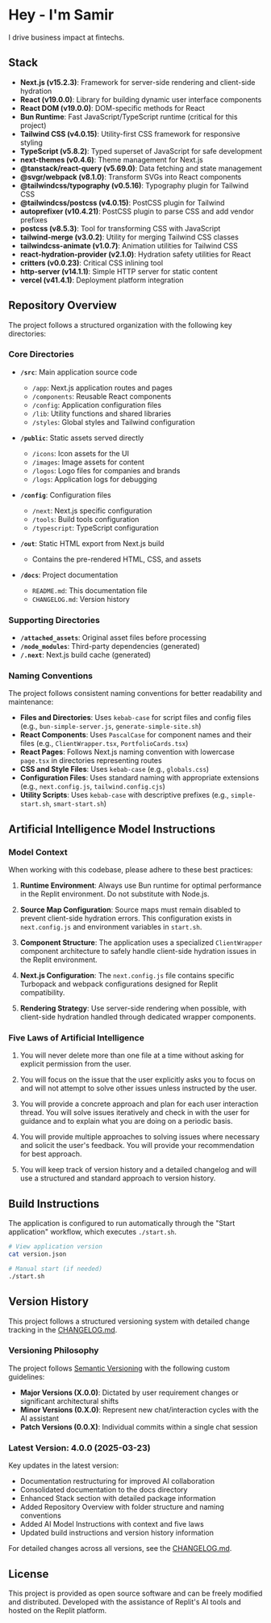 # Hey - I'm Samir

I drive business impact at fintechs.

## Stack

- **Next.js (v15.2.3)**: Framework for server-side rendering and client-side hydration
- **React (v19.0.0)**: Library for building dynamic user interface components
- **React DOM (v19.0.0)**: DOM-specific methods for React
- **Bun Runtime**: Fast JavaScript/TypeScript runtime (critical for this project)
- **Tailwind CSS (v4.0.15)**: Utility-first CSS framework for responsive styling
- **TypeScript (v5.8.2)**: Typed superset of JavaScript for safe development
- **next-themes (v0.4.6)**: Theme management for Next.js
- **@tanstack/react-query (v5.69.0)**: Data fetching and state management
- **@svgr/webpack (v8.1.0)**: Transform SVGs into React components
- **@tailwindcss/typography (v0.5.16)**: Typography plugin for Tailwind CSS
- **@tailwindcss/postcss (v4.0.15)**: PostCSS plugin for Tailwind
- **autoprefixer (v10.4.21)**: PostCSS plugin to parse CSS and add vendor prefixes
- **postcss (v8.5.3)**: Tool for transforming CSS with JavaScript
- **tailwind-merge (v3.0.2)**: Utility for merging Tailwind CSS classes
- **tailwindcss-animate (v1.0.7)**: Animation utilities for Tailwind CSS
- **react-hydration-provider (v2.1.0)**: Hydration safety utilities for React
- **critters (v0.0.23)**: Critical CSS inlining tool
- **http-server (v14.1.1)**: Simple HTTP server for static content
- **vercel (v41.4.1)**: Deployment platform integration

## Repository Overview

The project follows a structured organization with the following key directories:

### Core Directories

- **`/src`**: Main application source code
  - `/app`: Next.js application routes and pages
  - `/components`: Reusable React components
  - `/config`: Application configuration files
  - `/lib`: Utility functions and shared libraries
  - `/styles`: Global styles and Tailwind configuration

- **`/public`**: Static assets served directly
  - `/icons`: Icon assets for the UI
  - `/images`: Image assets for content
  - `/logos`: Logo files for companies and brands
  - `/logs`: Application logs for debugging

- **`/config`**: Configuration files
  - `/next`: Next.js specific configuration
  - `/tools`: Build tools configuration
  - `/typescript`: TypeScript configuration

- **`/out`**: Static HTML export from Next.js build
  - Contains the pre-rendered HTML, CSS, and assets

- **`/docs`**: Project documentation
  - `README.md`: This documentation file
  - `CHANGELOG.md`: Version history

### Supporting Directories

- **`/attached_assets`**: Original asset files before processing
- **`/node_modules`**: Third-party dependencies (generated)
- **`/.next`**: Next.js build cache (generated)

### Naming Conventions

The project follows consistent naming conventions for better readability and maintenance:

- **Files and Directories**: Uses `kebab-case` for script files and config files (e.g., `bun-simple-server.js`, `generate-simple-site.sh`)
- **React Components**: Uses `PascalCase` for component names and their files (e.g., `ClientWrapper.tsx`, `PortfolioCards.tsx`)
- **React Pages**: Follows Next.js naming convention with lowercase `page.tsx` in directories representing routes
- **CSS and Style Files**: Uses `kebab-case` (e.g., `globals.css`)
- **Configuration Files**: Uses standard naming with appropriate extensions (e.g., `next.config.js`, `tailwind.config.cjs`)
- **Utility Scripts**: Uses `kebab-case` with descriptive prefixes (e.g., `simple-start.sh`, `smart-start.sh`)

## Artificial Intelligence Model Instructions

### Model Context

When working with this codebase, please adhere to these best practices:

1. **Runtime Environment**: Always use Bun runtime for optimal performance in the Replit environment. Do not substitute with Node.js.

2. **Source Map Configuration**: Source maps must remain disabled to prevent client-side hydration errors. This configuration exists in `next.config.js` and environment variables in `start.sh`.

3. **Component Structure**: The application uses a specialized `ClientWrapper` component architecture to safely handle client-side hydration issues in the Replit environment.

4. **Next.js Configuration**: The `next.config.js` file contains specific Turbopack and webpack configurations designed for Replit compatibility.

5. **Rendering Strategy**: Use server-side rendering when possible, with client-side hydration handled through dedicated wrapper components.

### Five Laws of Artificial Intelligence

1. You will never delete more than one file at a time without asking for explicit permission from the user.

2. You will focus on the issue that the user explicitly asks you to focus on and will not attempt to solve other issues unless instructed by the user.

3. You will provide a concrete approach and plan for each user interaction thread. You will solve issues iteratively and check in with the user for guidance and to explain what you are doing on a periodic basis.

4. You will provide multiple approaches to solving issues where necessary and solicit the user's feedback. You will provide your recommendation for best approach.

5. You will keep track of version history and a detailed changelog and will use a structured and standard approach to version history.

## Build Instructions

The application is configured to run automatically through the "Start application" workflow, which executes `./start.sh`.

```bash
# View application version
cat version.json

# Manual start (if needed)
./start.sh
```

## Version History

This project follows a structured versioning system with detailed change tracking in the [CHANGELOG.md](./CHANGELOG.md).

### Versioning Philosophy

The project follows [Semantic Versioning](https://semver.org/) with the following custom guidelines:

- **Major Versions (X.0.0)**: Dictated by user requirement changes or significant architectural shifts
- **Minor Versions (0.X.0)**: Represent new chat/interaction cycles with the AI assistant
- **Patch Versions (0.0.X)**: Individual commits within a single chat session

### Latest Version: 4.0.0 (2025-03-23)

Key updates in the latest version:
- Documentation restructuring for improved AI collaboration
- Consolidated documentation to the docs directory
- Enhanced Stack section with detailed package information
- Added Repository Overview with folder structure and naming conventions
- Added AI Model Instructions with context and five laws
- Updated build instructions and version history information

For detailed changes across all versions, see the [CHANGELOG.md](./CHANGELOG.md).

## License

This project is provided as open source software and can be freely modified and distributed. 
Developed with the assistance of Replit's AI tools and hosted on the Replit platform.

